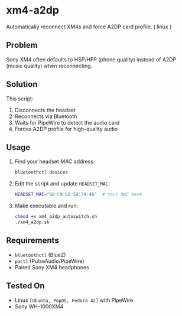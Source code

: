 # xm4-a2dp
Automatically reconnect XM4s and force A2DP card profile. ( linux )

## Problem
Sony XM4 often defaults to HSP/HFP (phone quality) instead of A2DP (music quality) when reconnecting.

## Solution
This script:
1. Disconnects the headset
2. Reconnects via Bluetooth  
3. Waits for PipeWire to detect the audio card
4. Forces A2DP profile for high-quality audio

## Usage

1. Find your headset MAC address:
   ```bash
   bluetoothctl devices
   ```

2. Edit the script and update `HEADSET_MAC`:
   ```bash
   HEADSET_MAC="88:C9:E8:54:7A:46"  # Your MAC here
   ```

3. Make executable and run:
   ```bash
   chmod +x xm4_a2dp_autoswitch.sh
   ./xm4_a2dp.sh
   ```

## Requirements
- `bluetoothctl` (BlueZ)
- `pactl` (PulseAudio/PipeWire)
- Paired Sony XM4 headphones

## Tested On
- Linux `[Ubuntu, PopOS, Fedora 42]` with PipeWire
- Sony WH-1000XM4
